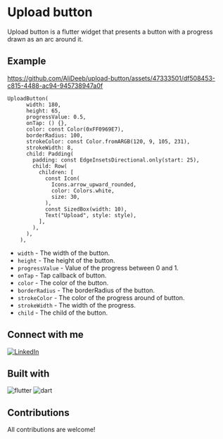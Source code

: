 # Upload button
Upload button is a flutter widget that presents a button with a progress drawn as an arc around it.


## Example
https://github.com/AliDeeb/upload-button/assets/47333501/df508453-c815-4488-ac94-945738947a0f

```
UploadButton(
      width: 180,
      height: 65,
      progressValue: 0.5,
      onTap: () {},
      color: const Color(0xFF0969E7),
      borderRadius: 100,
      strokeColor: const Color.fromARGB(120, 9, 105, 231),
      strokeWidth: 8,
      child: Padding(
        padding: const EdgeInsetsDirectional.only(start: 25),
        child: Row(
          children: [
            const Icon(
              Icons.arrow_upward_rounded,
              color: Colors.white,
              size: 30,
            ),
            const SizedBox(width: 10),
            Text("Upload", style: style),
          ],
        ),
      ),
    ),
```
- ```width``` - The width of the button.
- ```height``` - The height of the button.
- ```progressValue``` - Value of the progress between 0 and 1.
- ```onTap``` - Tap callback of button.
- ```color``` - The color of the button.
- ```borderRadius``` - The borderRadius of the button.
- ```strokeColor``` - The color of the progress around of button.
- ```strokeWidth``` - The width of the progress.
- ```child``` - The child of the button.

## Connect with me
[![LinkedIn](https://img.shields.io/badge/LinkedIn-0077B5?style=for-the-badge&logo=linkedin&logoColor=white)](https://www.linkedin.com/in/ali-deeb-62b1561a5)


## Built with
![flutter](https://github.com/AliDeeb/fancy-stepper/assets/47333501/c3895a2d-5975-495e-9af5-11bd37d70edc) ![dart](https://github.com/AliDeeb/fancy-stepper/assets/47333501/12682adf-fa0c-4924-bc8d-af3aa8d3df58)

## Contributions
All contributions are welcome!

